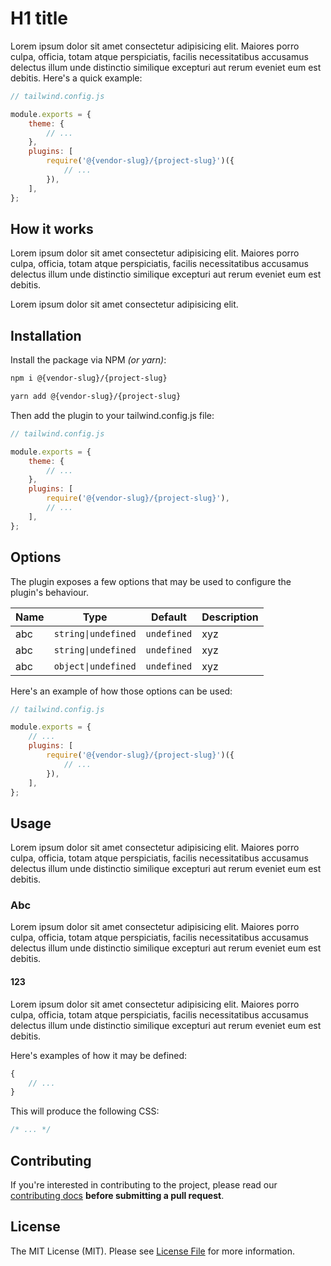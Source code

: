 # H1 title

Lorem ipsum dolor sit amet consectetur adipisicing elit. Maiores porro culpa, officia, totam atque perspiciatis, facilis necessitatibus accusamus delectus illum unde distinctio similique excepturi aut rerum eveniet eum est debitis.
Here's a quick example:

```js
// tailwind.config.js

module.exports = {
    theme: {
        // ...
    },
    plugins: [
        require('@{vendor-slug}/{project-slug}')({
            // ...
        }),
    ],
};
```

## How it works

Lorem ipsum dolor sit amet consectetur adipisicing elit. Maiores porro culpa, officia, totam atque perspiciatis, facilis necessitatibus accusamus delectus illum unde distinctio similique excepturi aut rerum eveniet eum est debitis.

Lorem ipsum dolor sit amet consectetur adipisicing elit.

## Installation

Install the package via NPM _(or yarn)_:

```bash
npm i @{vendor-slug}/{project-slug}
```

```bash
yarn add @{vendor-slug}/{project-slug}
```

Then add the plugin to your tailwind.config.js file:

```js
// tailwind.config.js

module.exports = {
    theme: {
        // ...
    },
    plugins: [
        require('@{vendor-slug}/{project-slug}'),
        // ...
    ],
};
```

## Options

The plugin exposes a few options that may be used to configure the plugin's behaviour.

| Name | Type                | Default     | Description |
| ---- | ------------------- | ----------- | ----------- |
| abc  | `string\|undefined` | `undefined` | xyz         |
| abc  | `string\|undefined` | `undefined` | xyz         |
| abc  | `object\|undefined` | `undefined` | xyz         |

Here's an example of how those options can be used:

```js
// tailwind.config.js

module.exports = {
    // ...
    plugins: [
        require('@{vendor-slug}/{project-slug}')({
            // ...
        }),
    ],
};
```

## Usage

Lorem ipsum dolor sit amet consectetur adipisicing elit. Maiores porro culpa, officia, totam atque perspiciatis, facilis necessitatibus accusamus delectus illum unde distinctio similique excepturi aut rerum eveniet eum est debitis.

### Abc

Lorem ipsum dolor sit amet consectetur adipisicing elit. Maiores porro culpa, officia, totam atque perspiciatis, facilis necessitatibus accusamus delectus illum unde distinctio similique excepturi aut rerum eveniet eum est debitis.

#### 123

Lorem ipsum dolor sit amet consectetur adipisicing elit. Maiores porro culpa, officia, totam atque perspiciatis, facilis necessitatibus accusamus delectus illum unde distinctio similique excepturi aut rerum eveniet eum est debitis.

Here's examples of how it may be defined:

```js
{
    // ...
}
```

This will produce the following CSS:

```css
/* ... */
```

<!-- ## Changelog

Please see [CHANGELOG](CHANGELOG.md) for more information what has changed recently. -->

## Contributing

If you're interested in contributing to the project, please read our [contributing docs](https://github.com/{vendor-slug}/{project-slug}/blob/main/.github/CONTRIBUTING.md) **before submitting a pull request**.

## License

The MIT License (MIT). Please see [License File](LICENSE) for more information.
